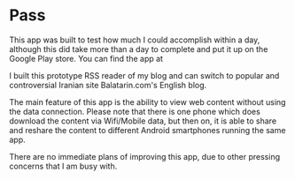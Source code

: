 Pass
====
This app was built to test how much I could accomplish within a day, although this did take more than a day to complete and put it up on the Google Play store. You can find the app at 

I built this prototype RSS reader of my blog and can switch to popular and controversial Iranian site Balatarin.com's English blog. 

The main feature of this app is the ability to view web content without using the data connection. Please note that there is one phone which does download the content via Wifi/Mobile data, but then on, it is able to share and reshare the content to different Android smartphones running the same app.

There are no immediate plans of improving this app, due to other pressing concerns that I am busy with.
